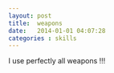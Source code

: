 ```yaml
---
layout: post
title:  weapons
date:   2014-01-01 04:07:28
categories : skills
---
```


I use perfectly all weapons !!!

